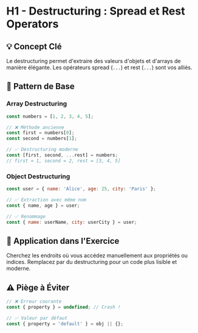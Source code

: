 # H1 - Destructuring : Spread et Rest Operators

## 💡 Concept Clé

Le destructuring permet d'extraire des valeurs d'objets et d'arrays de manière élégante. Les opérateurs spread (`...`) et rest (`...`) sont vos alliés.

## 🔧 Pattern de Base

### Array Destructuring
```javascript
const numbers = [1, 2, 3, 4, 5];

// ❌ Méthode ancienne
const first = numbers[0];
const second = numbers[1];

// ✅ Destructuring moderne
const [first, second, ...rest] = numbers;
// first = 1, second = 2, rest = [3, 4, 5]
```

### Object Destructuring
```javascript
const user = { name: 'Alice', age: 25, city: 'Paris' };

// ✅ Extraction avec même nom
const { name, age } = user;

// ✅ Renommage
const { name: userName, city: userCity } = user;
```

## 🎯 Application dans l'Exercice

Cherchez les endroits où vous accédez manuellement aux propriétés ou indices. Remplacez par du destructuring pour un code plus lisible et moderne.

## ⚠️ Piège à Éviter

```javascript
// ❌ Erreur courante
const { property } = undefined; // Crash !

// ✅ Valeur par défaut
const { property = 'default' } = obj || {};
```